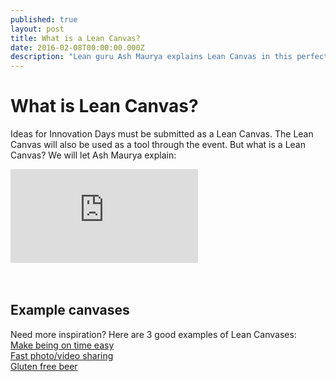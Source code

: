 ```yaml
---
published: true
layout: post
title: What is a Lean Canvas?
date: 2016-02-08T00:00:00.000Z
description: "Lean guru Ash Maurya explains Lean Canvas in this perfect video"
---
```


# What is Lean Canvas?

Ideas for Innovation Days must be submitted as a Lean Canvas. The Lean Canvas will also be used as a tool through the event. But what is a Lean Canvas? We will let Ash Maurya explain:

<div class="padder"><div class="video-container"><iframe src="https://www.youtube.com/embed/7o8uYdUaFR4" frameborder="0" allowfullscreen></iframe></div></div>
<br/><br/>

## Example canvases
Need more inspiration? Here are 3 good examples of Lean Canvases:
<br/><a href="/assets/images/lean_example_1.png">Make being on time easy</a>
<br/><a href="/assets/images/lean_example_2.png">Fast photo/video sharing</a>
<br/><a href="/assets/images/lean_example_3.png">Gluten free beer</a>